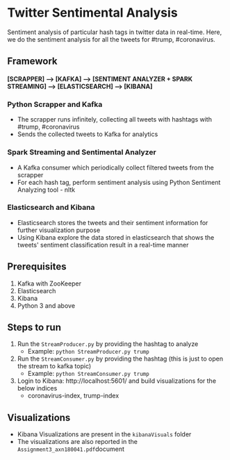 # Twitter Sentimental Analysis
Sentiment analysis of particular hash tags in twitter data in real-time. Here, we do the sentiment analysis for all the tweets for #trump, #coronavirus.

## Framework

#### [SCRAPPER] --> [KAFKA] --> [SENTIMENT ANALYZER + SPARK STREAMING] --> [ELASTICSEARCH] --> [KIBANA]

### Python Scrapper and Kafka
  * The scrapper runs infinitely, collecting all tweets with hashtags with #trump, #coronavirus
  * Sends the collected tweets to Kafka for analytics

### Spark Streaming and Sentimental Analyzer
  * A Kafka consumer which periodically collect filtered tweets from the scrapper
  * For each hash tag, perform sentiment analysis using Python Sentiment Analyzing tool - nltk

### Elasticsearch and Kibana
  * Elasticsearch stores the tweets and their sentiment information for further visualization purpose
  * Using Kibana explore the data stored in elasticsearch that shows the tweets' sentiment classification result in a real-time manner

## Prerequisites
1. Kafka with ZooKeeper
2. Elasticsearch
3. Kibana
4. Python 3 and above

## Steps to run
1. Run the `StreamProducer.py` by providing the hashtag to analyze
     * Example: `python StreamProducer.py trump`
2. Run the `StreamConsumer.py` by providing the hashtag (this is just to open the stream to kafka topic)
     * Example: `python StreamConsumer.py trump`
3. Login to Kibana: http://localhost:5601/ and build visualizations for the below indices
     * coronavirus-index, trump-index
     
## Visualizations
 * Kibana Visualizations are present in the `kibanaVisuals` folder
 * The visualizations are also reported in the `Assignment3_axn180041.pdf`document
